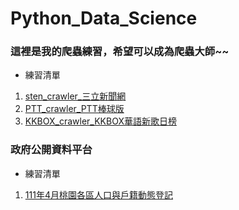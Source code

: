 # Python_Data_Science

### 這裡是我的爬蟲練習，希望可以成為爬蟲大師~~

* 練習清單
 1. [sten_crawler_三立新聞網](https://github.com/DarrenLUCreate/Web_Crawler/tree/main/sten_crawler)
 2. [PTT_crawler_PTT棒球版](https://github.com/DarrenLUCreate/Web_Crawler/tree/main/ptt_crawler)
 3. [KKBOX_crawler_KKBOX華語新歌日榜](https://github.com/DarrenLUCreate/Web_Crawler/tree/main/KKBOX_Crawler)


### 政府公開資料平台

* 練習清單
 1. [111年4月桃園各區人口與戶籍動態登記]()
